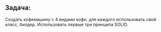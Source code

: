 ## Задача:
Создать кофемашину с 4 видами кофе, для каждого использовать свой класс, билдер. Использовать первые три принципа SOLID.
